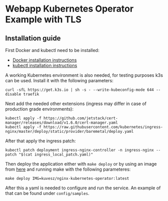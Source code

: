 # Webapp Kubernetes Operator Example with TLS

## Installation guide
First Docker and kubectl need to be installed:
- [Docker installation instructions](https://docs.docker.com/engine/install/)
- [kubectl installation instructions](https://kubernetes.io/docs/tasks/tools/)

A working Kubernetes environment is also needed, for testing purposes k3s can be used. Install it with the following parameters:
```
curl -sfL https://get.k3s.io | sh -s - --write-kubeconfig-mode 644 --disable traefik
```
Next add the needed other extensions (ingress may differ in case of production grade environments):
```
kubectl apply -f https://github.com/jetstack/cert-manager/releases/download/v1.6.0/cert-manager.yaml
kubectl apply -f https://raw.githubusercontent.com/kubernetes/ingress-nginx/master/deploy/static/provider/baremetal/deploy.yaml
```
After that apply the ingress patch:
```
kubectl patch deployment ingress-nginx-controller -n ingress-nginx --patch "$(cat ingress_local_patch.yaml)"
```
Then deploy the application either with `make deploy` or by using an image from [here](https://hub.docker.com/repository/docker/kuvesz/nginx-kubernetes-operator) and running make with the following parameteres:
```
make deploy IMG=kuvesz/nginx-kubernetes-operator:latest
```
After this a yaml is needed to configure and run the service. An example of that can be found under `config/samples`.
